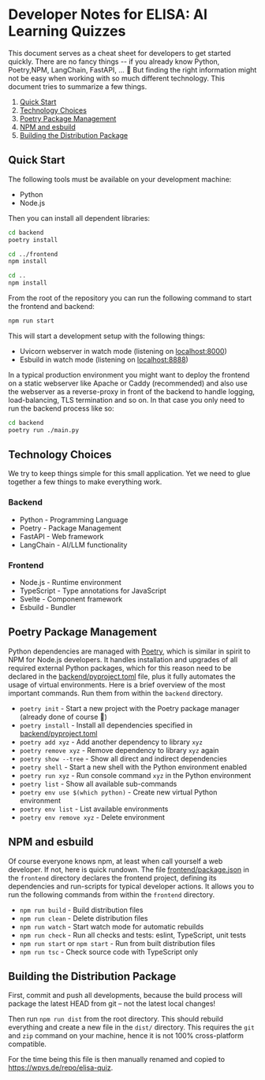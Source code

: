 Developer Notes for ELISA: AI Learning Quizzes
==============================================

This document serves as a cheat sheet for developers to get started quickly. There are no
fancy things -- if you already know Python, Poetry,NPM, LangChain, FastAPI, … 🥸 But finding
the right information might not be easy when working with so much different technology. This
document tries to summarize a few things.

1. [Quick Start](#quick-start)
1. [Technology Choices](#technology-choices)
1. [Poetry Package Management](#poetry-package-management)
1. [NPM and esbuild](#npm-and-esbuild)
1. [Building the Distribution Package](#building-the-distribution-package)

Quick Start
-----------

The following tools must be available on your development machine:

* Python
* Node.js

Then you can install all dependent libraries:

```sh
cd backend
poetry install

cd ../frontend
npm install

cd ..
npm install
```

From the root of the repository you can run the following command to start the frontend
and backend:

```sh
npm run start
```

This will start a development setup with the following things:

* Uvicorn webserver in watch mode (listening on [localhost:8000](http://localhost:8000))
* Esbuild in watch mode (listening on [localhost:8888](http://localhost:8888))

In a typical production environment you might want to deploy the frontend on a static webserver
like Apache or Caddy (recommended) and also use the webserver as a reverse-proxy in front of
the backend to handle logging, load-balancing, TLS termination and so on. In that case you only
need to run the backend process like so:

```sh
cd backend
poetry run ./main.py
```

Technology Choices
------------------

We try to keep things simple for this small application. Yet we need to glue together a
few things to make everything work.

### Backend

* Python - Programming Language
* Poetry - Package Management
* FastAPI - Web framework
* LangChain - AI/LLM functionality

### Frontend

* Node.js - Runtime environment
* TypeScript - Type annotations for JavaScript
* Svelte - Component framework
* Esbuild - Bundler

Poetry Package Management
-------------------------

Python dependencies are managed with [Poetry](https://python-poetry.org/), which is similar in spirit
to NPM for Node.js developers. It handles installation and upgrades of all required external Python
packages, which for this reason need to be declared in the [backend/pyproject.toml](pyproject.toml) file,
plus it fully automates the usage of virtual environments. Here is a brief overview of the most important
commands. Run them from within the `backend` directory.

* `poetry init` - Start a new project with the Poetry package manager (already done of course 🙂)
* `poetry install` - Install all dependencies specified in [backend/pyproject.toml](pyproject.toml)
* `poetry add xyz` - Add another dependency to library `xyz`
* `poetry remove xyz` - Remove dependency to library `xyz` again
* `poetry show --tree` - Show all direct and indirect dependencies
* `poetry shell` - Start a new shell with the Python environment enabled
* `poetry run xyz` - Run console command `xyz` in the Python environment
* `poetry list` - Show all available sub-commands
* `poetry env use $(which python)` - Create new virtual Python environment
* `poetry env list` - List available environments
* `poetry env remove xyz` - Delete environment

NPM and esbuild
---------------

Of course everyone knows npm, at least when call yourself a web developer. If not, here is quick
rundown. The file [frontend/package.json](package.json) in the `frontend` directory declares the
frontend project, defining its dependencies and run-scripts for typical developer actions. It
allows you to run the following commands from within the `frontend` directory.

* `npm run build` - Build distribution files
* `npm run clean` - Delete distribution files
* `npm run watch` - Start watch mode for automatic rebuilds
* `npm run check` - Run all checks and tests: eslint, TypeScript, unit tests
* `npm run start` or `npm start` - Run from built distribution files
* `npm run tsc` - Check source code with TypeScript only

Building the Distribution Package
---------------------------------

First, commit and push all developments, because the build process will package the latest
HEAD from git – not the latest local changes!

Then run `npm run dist` from the root directory. This should rebuild everything and create
a new file in the `dist/` directory. This requires the `git` and `zip` command on your machine,
hence it is not 100% cross-platform compatible.

For the time being this file is then manually renamed and copied to https://wpvs.de/repo/elisa-quiz.